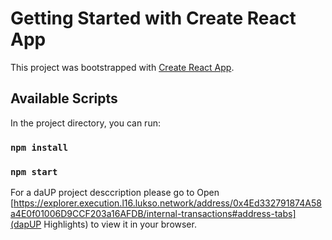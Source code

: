 # Getting Started with Create React App

This project was bootstrapped with [Create React App](https://github.com/facebook/create-react-app).

## Available Scripts

In the project directory, you can run:

### `npm install`

### `npm start`

For a daUP project desccription please go to
Open [https://explorer.execution.l16.lukso.network/address/0x4Ed332791874A58a4E0f01006D9CCF203a16AFDB/internal-transactions#address-tabs](dapUP Highlights) to view it in your browser.



